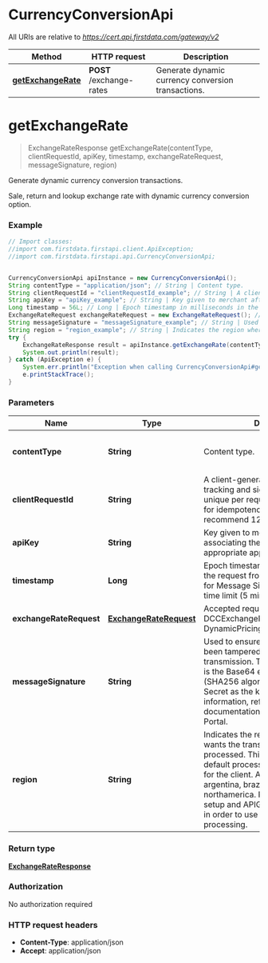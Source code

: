 # CurrencyConversionApi

All URIs are relative to *https://cert.api.firstdata.com/gateway/v2*

Method | HTTP request | Description
------------- | ------------- | -------------
[**getExchangeRate**](CurrencyConversionApi.md#getExchangeRate) | **POST** /exchange-rates | Generate dynamic currency conversion transactions.


<a name="getExchangeRate"></a>
# **getExchangeRate**
> ExchangeRateResponse getExchangeRate(contentType, clientRequestId, apiKey, timestamp, exchangeRateRequest, messageSignature, region)

Generate dynamic currency conversion transactions.

Sale, return and lookup exchange rate with dynamic currency conversion option.

### Example
```java
// Import classes:
//import com.firstdata.firstapi.client.ApiException;
//import com.firstdata.firstapi.api.CurrencyConversionApi;


CurrencyConversionApi apiInstance = new CurrencyConversionApi();
String contentType = "application/json"; // String | Content type.
String clientRequestId = "clientRequestId_example"; // String | A client-generated ID for request tracking and signature creation, unique per request.  This is also used for idempotency control. We recommend 128-bit UUID format.
String apiKey = "apiKey_example"; // String | Key given to merchant after boarding associating their requests with the appropriate app in Apigee.
Long timestamp = 56L; // Long | Epoch timestamp in milliseconds in the request from a client system. Used for Message Signature generation and time limit (5 mins).
ExchangeRateRequest exchangeRateRequest = new ExchangeRateRequest(); // ExchangeRateRequest | Accepted request types: DCCExchangeRateRequest and DynamicPricingExchangeRateRequest.
String messageSignature = "messageSignature_example"; // String | Used to ensure the request has not been tampered with during transmission. The Message-Signature is the Base64 encoded HMAC hash (SHA256 algorithm with the API Secret as the key.) For more information, refer to the supporting documentation on the Developer Portal.
String region = "region_example"; // String | Indicates the region where the client wants the transaction to be processed. This will override the default processing region identified for the client. Available options are argentina, brazil, germany, india and northamerica. Region specific store setup and APIGEE boarding is required in order to use an alternate region for processing.
try {
    ExchangeRateResponse result = apiInstance.getExchangeRate(contentType, clientRequestId, apiKey, timestamp, exchangeRateRequest, messageSignature, region);
    System.out.println(result);
} catch (ApiException e) {
    System.err.println("Exception when calling CurrencyConversionApi#getExchangeRate");
    e.printStackTrace();
}
```

### Parameters

Name | Type | Description  | Notes
------------- | ------------- | ------------- | -------------
 **contentType** | **String**| Content type. | [default to application/json] [enum: application/json]
 **clientRequestId** | **String**| A client-generated ID for request tracking and signature creation, unique per request.  This is also used for idempotency control. We recommend 128-bit UUID format. |
 **apiKey** | **String**| Key given to merchant after boarding associating their requests with the appropriate app in Apigee. |
 **timestamp** | **Long**| Epoch timestamp in milliseconds in the request from a client system. Used for Message Signature generation and time limit (5 mins). |
 **exchangeRateRequest** | [**ExchangeRateRequest**](ExchangeRateRequest.md)| Accepted request types: DCCExchangeRateRequest and DynamicPricingExchangeRateRequest. |
 **messageSignature** | **String**| Used to ensure the request has not been tampered with during transmission. The Message-Signature is the Base64 encoded HMAC hash (SHA256 algorithm with the API Secret as the key.) For more information, refer to the supporting documentation on the Developer Portal. | [optional]
 **region** | **String**| Indicates the region where the client wants the transaction to be processed. This will override the default processing region identified for the client. Available options are argentina, brazil, germany, india and northamerica. Region specific store setup and APIGEE boarding is required in order to use an alternate region for processing. | [optional]

### Return type

[**ExchangeRateResponse**](ExchangeRateResponse.md)

### Authorization

No authorization required

### HTTP request headers

 - **Content-Type**: application/json
 - **Accept**: application/json

